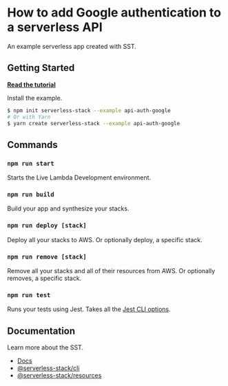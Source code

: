 # How to add Google authentication to a serverless API

An example serverless app created with SST.

## Getting Started

[**Read the tutorial**](https://serverless-stack.com/examples/how-to-add-google-authentication-to-a-serverless-api.html)

Install the example.

```bash
$ npm init serverless-stack --example api-auth-google
# Or with Yarn
$ yarn create serverless-stack --example api-auth-google
```

## Commands

### `npm run start`

Starts the Live Lambda Development environment.

### `npm run build`

Build your app and synthesize your stacks.

### `npm run deploy [stack]`

Deploy all your stacks to AWS. Or optionally deploy, a specific stack.

### `npm run remove [stack]`

Remove all your stacks and all of their resources from AWS. Or optionally removes, a specific stack.

### `npm run test`

Runs your tests using Jest. Takes all the [Jest CLI options](https://jestjs.io/docs/en/cli).

## Documentation

Learn more about the SST.

- [Docs](https://docs.serverless-stack.com/)
- [@serverless-stack/cli](https://docs.serverless-stack.com/packages/cli)
- [@serverless-stack/resources](https://docs.serverless-stack.com/packages/resources)
